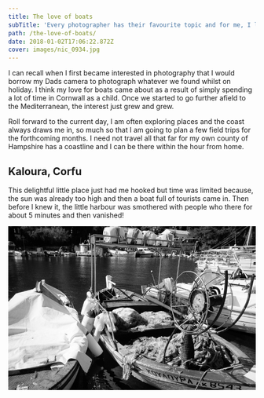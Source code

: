 ```yaml
---
title: The love of boats
subTitle: 'Every photographer has their favourite topic and for me, I love boats'
path: /the-love-of-boats/
date: 2018-01-02T17:06:22.872Z
cover: images/nic_0934.jpg
---
```

I can recall when I first became interested in photography that I would borrow my Dads camera to photograph whatever we found whilst on holiday. I think my love for boats came about as a result of simply spending a lot of time in Cornwall as a child. Once we started to go further afield to the Mediterranean, the interest just grew and grew.

Roll forward to the current day, I am often exploring places and the coast always draws me in, so much so that I am going to plan a few field trips for the forthcoming months. I need not travel all that far for my own county of Hampshire has a coastline and I can be there within the hour from home.

## Kaloura, Corfu

This delightful little place just had me hooked but time was limited because, the sun was already too high and then a boat full of tourists came in. Then before I knew it, the little harbour was smothered with people who there for about 5 minutes and then vanished!

![The boats of Kaloura](images/nic_0934.jpg)
